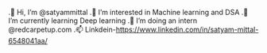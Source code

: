 .👋 Hi, I’m @satyammittal
.👀 I’m interested in Machine learning and DSA
.🌱 I’m currently learning Deep learning
.💞️ I’m doing an intern @redcarpetup.com
.📫 Linkdein-https://www.linkedin.com/in/satyam-mittal-6548041aa/
